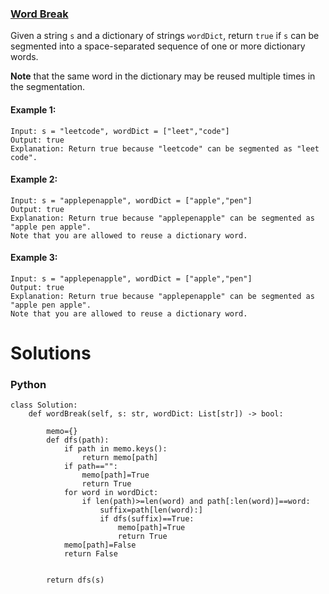 ### [Word Break](https://leetcode.com/problems/word-break/) <br>

Given a string `s` and a dictionary of strings `wordDict`, return `true` if `s` can be segmented into a space-separated sequence of one or more dictionary words.

**Note** that the same word in the dictionary may be reused multiple times in the segmentation.



#### Example 1:

```
Input: s = "leetcode", wordDict = ["leet","code"]
Output: true
Explanation: Return true because "leetcode" can be segmented as "leet code".

```

#### Example 2:

```
Input: s = "applepenapple", wordDict = ["apple","pen"]
Output: true
Explanation: Return true because "applepenapple" can be segmented as "apple pen apple".
Note that you are allowed to reuse a dictionary word.

```

#### Example 3:

```
Input: s = "applepenapple", wordDict = ["apple","pen"]
Output: true
Explanation: Return true because "applepenapple" can be segmented as "apple pen apple".
Note that you are allowed to reuse a dictionary word.

```

# Solutions

### Python
```
class Solution:
    def wordBreak(self, s: str, wordDict: List[str]) -> bool:
        
        memo={}
        def dfs(path):
            if path in memo.keys():
                return memo[path]
            if path=="":
                memo[path]=True
                return True
            for word in wordDict:
                if len(path)>=len(word) and path[:len(word)]==word:
                    suffix=path[len(word):]
                    if dfs(suffix)==True:
                        memo[path]=True
                        return True
            memo[path]=False
            return False
        
        
        return dfs(s)

```
